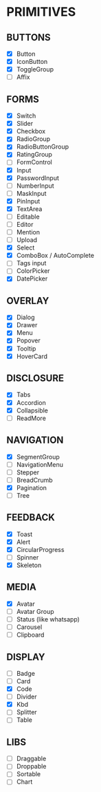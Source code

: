 # PRIMITIVES

## BUTTONS
- [x] Button
- [x] IconButton
- [x] ToggleGroup
- [ ] Affix

## FORMS
- [x] Switch
- [x] Slider
- [x] Checkbox
- [x] RadioGroup
- [x] RadioButtonGroup
- [x] RatingGroup
- [ ] FormControl
- [x] Input
- [x] PasswordInput
- [ ] NumberInput
- [ ] MaskInput
- [x] PinInput
- [x] TextArea
- [ ] Editable
- [ ] Editor
- [ ] Mention
- [ ] Upload
- [x] Select
- [x] ComboBox / AutoComplete
- [ ] Tags input
- [ ] ColorPicker
- [x] DatePicker

## OVERLAY
- [x] Dialog
- [x] Drawer
- [x] Menu
- [x] Popover
- [x] Tooltip
- [x] HoverCard
  
## DISCLOSURE 
- [x] Tabs
- [x] Accordion
- [x] Collapsible
- [ ] ReadMore

## NAVIGATION
- [x] SegmentGroup
- [ ] NavigationMenu
- [ ] Stepper
- [ ] BreadCrumb
- [x] Pagination
- [ ] Tree

## FEEDBACK
- [x] Toast
- [x] Alert
- [x] CircularProgress
- [ ] Spinner
- [x] Skeleton
  
 ## MEDIA
- [x] Avatar
- [ ] Avatar Group
- [ ] Status (like whatsapp)
- [ ] Carousel
- [ ] Clipboard

## DISPLAY
- [ ] Badge
- [ ] Card
- [x] Code
- [ ] Divider
- [x] Kbd
- [ ] Splitter
- [ ] Table

## LIBS
- [ ] Draggable
- [ ] Droppable
- [ ] Sortable
- [ ] Chart
